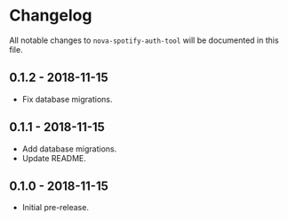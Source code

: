 # Changelog

All notable changes to `nova-spotify-auth-tool` will be documented in this file.

## 0.1.2 - 2018-11-15

- Fix database migrations.

## 0.1.1 - 2018-11-15

- Add database migrations.
- Update README.

## 0.1.0 - 2018-11-15

- Initial pre-release.
